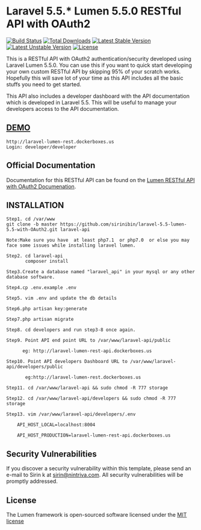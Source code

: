 # Laravel 5.5.* Lumen 5.5.0 RESTful API with OAuth2

[![Build Status](https://travis-ci.org/laravel/lumen-framework.svg)](https://travis-ci.org/laravel/lumen-framework)
[![Total Downloads](https://poser.pugx.org/laravel/lumen-framework/d/total.svg)](https://packagist.org/packages/laravel/lumen-framework)
[![Latest Stable Version](https://poser.pugx.org/laravel/lumen-framework/v/stable.svg)](https://packagist.org/packages/laravel/lumen-framework)
[![Latest Unstable Version](https://poser.pugx.org/laravel/lumen-framework/v/unstable.svg)](https://packagist.org/packages/laravel/lumen-framework)
[![License](https://poser.pugx.org/laravel/lumen-framework/license.svg)](https://packagist.org/packages/laravel/lumen-framework)

This is a RESTful API with OAuth2 authentication/security developed using Laravel Lumen 5.5.0.
You can use this if you want to quick start developing your own custom RESTful API by skipping 95% of your scratch works.
Hopefully this will save lot of your time as this API includes all the basic stuffs you need to get started.

This API also includes a developer dashboard with the API documentation which is developed in Laravel 5.5. This will be useful to manage your developers access to the API documentation.

[DEMO](http://laravel-lumen-rest.dockerboxes.us)
-------------------
```
http://laravel-lumen-rest.dockerboxes.us
Login: developer/developer
```

## Official Documentation

Documentation for this RESTful API can be found on the [Lumen RESTful API with OAuth2 Documenation](http://laravel-lumen-rest.dockerboxes.us).

INSTALLATION
-------------------
```
Step1. cd /var/www
git clone -b master https://github.com/sirinibin/laravel-5.5-lumen-5.5-with-OAuth2.git laravel-api

Note:Make sure you have  at least php7.1  or php7.0  or else you may face some issues while installing laravel lumen.

Step2. cd laravel-api
       composer install

Step3.Create a database named "laravel_api" in your mysql or any other database software.

Step4.cp .env.example .env

Step5. vim .env and update the db details

Step6.php artisan key:generate

Step7.php artisan migrate

Step8. cd developers and run step3-8 once again.

Step9. Point API end point URL to /var/www/laravel-api/public

      eg: http://laravel-lumen-rest-api.dockerboxes.us

Step10. Point API developers Dashboard URL to /var/www/laravel-api/developers/public

       eg:http://laravel-lumen-rest.dockerboxes.us

Step11. cd /var/www/laravel-api && sudo chmod -R 777 storage

Step12. cd /var/www/laravel-api/developers && sudo chmod -R 777 storage

Step13. vim /var/www/laravel-api/developers/.env

    API_HOST_LOCAL=localhost:8004

    API_HOST_PRODUCTION=laravel-lumen-rest-api.dockerboxes.us

```

## Security Vulnerabilities

If you discover a security vulnerability within this template, please send an e-mail to Sirin k at sirin@nintriva.com. All security vulnerabilities will be promptly addressed.

## License

The Lumen framework is open-sourced software licensed under the [MIT license](http://opensource.org/licenses/MIT)
